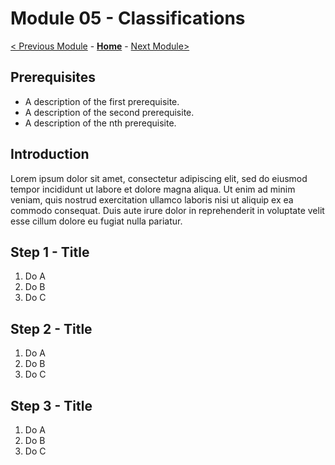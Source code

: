 # Module 05 - Classifications

[< Previous Module](../modules/module04.md) - **[Home](../README.md)** - [Next Module>](../modules/module06.md)

## Prerequisites

* A description of the first prerequisite.
* A description of the second prerequisite.
* A description of the nth prerequisite.

## Introduction

Lorem ipsum dolor sit amet, consectetur adipiscing elit, sed do eiusmod tempor incididunt ut labore et dolore magna aliqua. Ut enim ad minim veniam, quis nostrud exercitation ullamco laboris nisi ut aliquip ex ea commodo consequat. Duis aute irure dolor in reprehenderit in voluptate velit esse cillum dolore eu fugiat nulla pariatur.

## Step 1 - Title

1. Do A
2. Do B
3. Do C

## Step 2 - Title

1. Do A
2. Do B
3. Do C

## Step 3 - Title

1. Do A
2. Do B
3. Do C